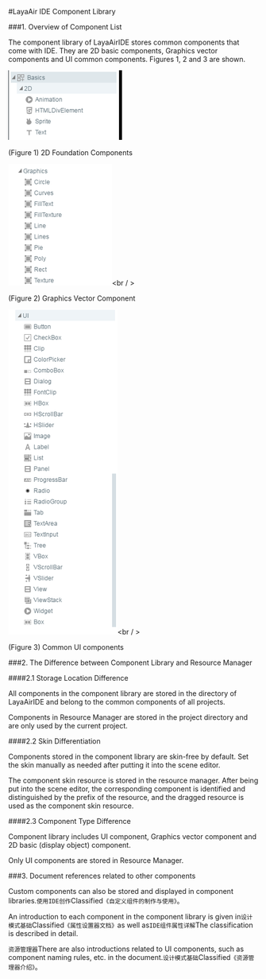#LayaAir IDE Component Library

###1. Overview of Component List

The component library of LayaAirIDE stores common components that come with IDE. They are 2D basic components, Graphics vector components and UI common components. Figures 1, 2 and 3 are shown.

![图1](img/1.png) <br />


(Figure 1) 2D Foundation Components

![图2](img/2.png)<br / >

(Figure 2) Graphics Vector Component

![图3](img/3.png)<br / >

(Figure 3) Common UI components



###2. The Difference between Component Library and Resource Manager

####2.1 Storage Location Difference

All components in the component library are stored in the directory of LayaAirIDE and belong to the common components of all projects.

Components in Resource Manager are stored in the project directory and are only used by the current project.

####2.2 Skin Differentiation

Components stored in the component library are skin-free by default. Set the skin manually as needed after putting it into the scene editor.

The component skin resource is stored in the resource manager. After being put into the scene editor, the corresponding component is identified and distinguished by the prefix of the resource, and the dragged resource is used as the component skin resource.

####2.3 Component Type Difference

Component library includes UI component, Graphics vector component and 2D basic (display object) component.

Only UI components are stored in Resource Manager.



###3. Document references related to other components

Custom components can also be stored and displayed in component libraries.`使用IDE创作`Classified`《自定义组件的制作与使用》`。



An introduction to each component in the component library is given in`设计模式基础`Classified`《属性设置器文档》`as well as`IDE组件属性详解`The classification is described in detail.



`资源管理器`There are also introductions related to UI components, such as component naming rules, etc. in the document.`设计模式基础`Classified`《资源管理器介绍》`。



